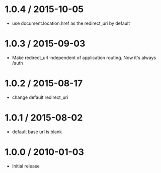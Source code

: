 
1.0.4 / 2015-10-05
==================

  * use document.location.href as the redirect_uri by default

1.0.3 / 2015-09-03
==================

  * Make redirect_url independent of application routing. Now it's always /auth

1.0.2 / 2015-08-17
==================

  * change default redirect_uri

1.0.1 / 2015-08-02
==================

  * default base url is blank

1.0.0 / 2010-01-03
==================

  * Initial release
